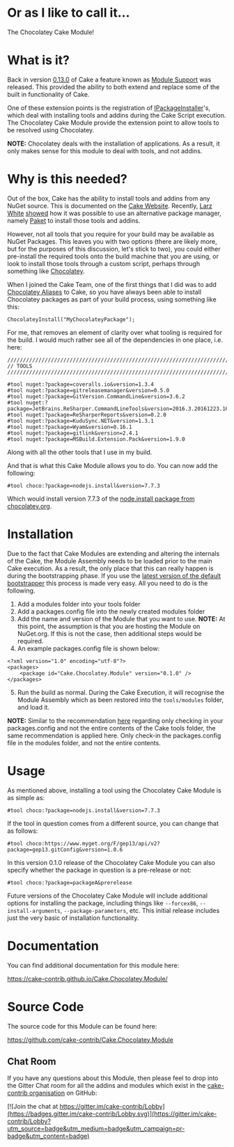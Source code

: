 ﻿---
Title: Introducing Cake.Chocolatey.Module
Published: 18/3/2017
Tags:
- Cake
- Cake-Contrib
- Chocolatey
- Modules
- Automation
- Build
---

# Or as I like to call it...

The Chocolatey Cake Module!

# What is it?

Back in version [0.13.0](https://github.com/cake-build/cake/releases/tag/v0.13.0) of Cake a feature known as [Module Support](https://github.com/cake-build/cake/issues/646) was released.  This provided the ability to both extend and replace some of the built in functionality of Cake.  

One of these extension points is the registration of [IPackageInstaller](http://cakebuild.net/api/Cake.Core.Packaging/IPackageInstaller/)'s, which deal with installing tools and addins during the Cake Script execution.  The Chocolatey Cake Module provide the extension point to allow tools to be resolved using Chocolatey.

**NOTE:** Chocolatey deals with the installation of applications.  As a result, it only makes sense for this module to deal with tools, and not addins.

# Why is this needed?

Out of the box, Cake has the ability to install tools and addins from any NuGet source.  This is documented on the [Cake Website](http://cakebuild.net/docs/fundamentals/preprocessor-directives).  Recently, [Larz White](https://github.com/larzw) [showed](http://cakebuild.net/blog/2017/01/cake-paket) how it was possible to use an alternative package manager, namely [Paket](https://fsprojects.github.io/Paket/) to install those tools and addins.  

However, not all tools that you require for your build may be available as NuGet Packages.  This leaves you with two options (there are likely more, but for the purposes of this discussion, let's stick to two), you could either pre-install the required tools onto the build machine that you are using, or look to install those tools through a custom script, perhaps through something like [Chocolatey](https://chocolatey.org/).

When I joined the Cake Team, one of the first things that I did was to add [Chocolatey Aliases](http://cakebuild.net/dsl/chocolatey/) to Cake, so you have always been able to install Chocolatey packages as part of your build process, using something like this:

```
ChocolateyInstall("MyChocolateyPackage");
```

For me, that removes an element of clarity over what tooling is required for the build.  I would much rather see all of the dependencies in one place, i.e. here:

```
///////////////////////////////////////////////////////////////////////////////
// TOOLS
///////////////////////////////////////////////////////////////////////////////

#tool nuget:?package=coveralls.io&version=1.3.4
#tool nuget:?package=gitreleasemanager&version=0.5.0
#tool nuget:?package=GitVersion.CommandLine&version=3.6.2
#tool nuget:?package=JetBrains.ReSharper.CommandLineTools&version=2016.3.20161223.160402
#tool nuget:?package=ReSharperReports&version=0.2.0
#tool nuget:?package=KuduSync.NET&version=1.3.1
#tool nuget:?package=Wyam&version=0.16.1
#tool nuget:?package=gitlink&version=2.4.1
#tool nuget:?package=MSBuild.Extension.Pack&version=1.9.0
```

Along with all the other tools that I use in my build.

And that is what this Cake Module allows you to do.  You can now add the following:

```
#tool choco:?package=nodejs.install&version=7.7.3
```

Which would install version 7.7.3 of the [node.install package from chocolatey.org](https://chocolatey.org/packages/nodejs.install).

# Installation

Due to the fact that Cake Modules are extending and altering the internals of the Cake, the Module Assembly needs to be loaded prior to the main Cake execution.  As a result, the only place that this can really happen is during the bootstrapping phase.  If you use the [latest version of the default bootstrapper](https://github.com/cake-build/resources/commit/3d112812353d714dad142c41f170b949f4a2eb2f) this process is made very easy.  All you need to do is the following.

1. Add a modules folder into your tools folder
2. Add a packages.config file into the newly created modules folder
3. Add the name and version of the Module that you want to use.  **NOTE:** At this point, the assumption is that you are hosting the Module on NuGet.org.  If this is not the case, then additional steps would be required.
4. An example packages.config file is shown below:

```
<?xml version="1.0" encoding="utf-8"?>
<packages>
	<package id="Cake.Chocolatey.Module" version="0.1.0" />
</packages>
```

5. Run the build as normal.  During the Cake Execution, it will recognise the Module Assembly which as been restored into the `tools/modules` folder, and load it.

**NOTE:** Similar to the recommendation [here](http://cakebuild.net/docs/tutorials/getting-started) regarding only checking in your packages.config and not the entire contents of the Cake tools folder, the same recommendation is applied here.  Only check-in the packages.config file in the modules folder, and not the entire contents.

# Usage

As mentioned above, installing a tool using the Chocolatey Cake Module is as simple as:

```
#tool choco:?package=nodejs.install&version=7.7.3
```

If the tool in question comes from a different source, you can change that as follows:

```
#tool choco:https://www.myget.org/F/gep13/api/v2?package=gep13.gitConfig&version=1.0.6
```

In this version 0.1.0 release of the Chocolatey Cake Module you can also specify whether the package in question is a pre-release or not:

```
#tool choco:?package=packageA&prerelease
```

Future versions of the Chocolatey Cake Module will include additional options for installing the package, including things like `--forcex86`, `--install-arguments`, `--package-parameters`, etc.  This initial release includes just the very basic of installation functionality.

# Documentation

You can find additional documentation for this module here:

https://cake-contrib.github.io/Cake.Chocolatey.Module/

# Source Code

The source code for this Module can be found here:

https://github.com/cake-contrib/Cake.Chocolatey.Module

## Chat Room

If you have any questions about this Module, then please feel to drop into the Gitter Chat room for all the addins and modules which exist in the [cake-contrib organisation](https://github.com/cake-contrib) on GitHub:

[![Join the chat at https://gitter.im/cake-contrib/Lobby](https://badges.gitter.im/cake-contrib/Lobby.svg)](https://gitter.im/cake-contrib/Lobby?utm_source=badge&utm_medium=badge&utm_campaign=pr-badge&utm_content=badge)
